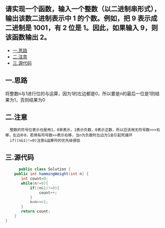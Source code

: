 ## 请实现一个函数，输入一个整数（以二进制串形式），输出该数二进制表示中 1 的个数。例如，把 9 表示成二进制是 1001，有 2 位是 1。因此，如果输入 9，则该函数输出 2。
  - [一.思路](#一思路)
  - [二.注意](#二注意)
  - [三.源代码](#三源代码)
  
  
  ## 一.思路
  将整数n与1进行位的与运算，因为1的左边都是0，所以要是n的最后一位是1则结果为1，否则结果为0
  
  ## 二.注意
      整数的符号位表示也是用1，0来表示，1表示负数，0表示正数，所以应该用无符号数>>>右移，左边补0，若用有符号数>>表示右移，当n为负数时左边为1会引起死循环
      if((n&1)!=0)注意&运算符的优先级很低
      
  ## 三.源代码
```java
      public class Solution {
    public int hammingWeight(int n) {
       int count=0;
       while(n!=0){
           if((n&1)!=0){
               count++;
           }
           n=n>>>1;
       } 
       return count;
    }
}
```
